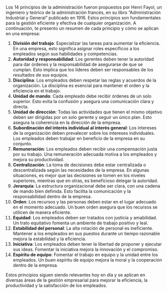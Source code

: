 Los 14 principios de la administración fueron propuestos por Henri Fayol, un ingeniero y teórico de la administración francés, en su libro “Administración Industrial y General” publicado en 1916. Estos principios son fundamentales para la gestión eficiente y efectiva de cualquier organización. A continuación, te presento un resumen de cada principio y cómo se aplican en una empresa:

1. **División del trabajo**: Especializar las tareas para aumentar la eficiencia. En una empresa, esto significa asignar roles específicos a los empleados según sus habilidades y competencias.
2. **Autoridad y responsabilidad**: Los gerentes deben tener la autoridad para dar órdenes y la responsabilidad de asegurarse de que se cumplan. Esto implica que los líderes deben ser responsables de los resultados de sus equipos.
3. **Disciplina**: Los empleados deben respetar las reglas y acuerdos de la organización. La disciplina es esencial para mantener el orden y la eficiencia en el trabajo.
4. **Unidad de mando**: Cada empleado debe recibir órdenes de un solo superior. Esto evita la confusión y asegura una comunicación clara y directa.
5. **Unidad de dirección**: Todas las actividades que tienen el mismo objetivo deben ser dirigidas por un solo gerente y seguir un único plan. Esto asegura la coherencia en la dirección de la empresa.
6. **Subordinación del interés individual al interés general**: Los intereses de la organización deben prevalecer sobre los intereses individuales. Los empleados deben trabajar en beneficio de la empresa en su conjunto.
7. **Remuneración**: Los empleados deben recibir una compensación justa por su trabajo. Una remuneración adecuada motiva a los empleados y mejora su productividad.
8. **Centralización**: La toma de decisiones debe estar centralizada o descentralizada según las necesidades de la empresa. En algunas situaciones, es mejor que las decisiones se tomen en los niveles superiores, mientras que en otras, es beneficioso delegar la autoridad.
9. **Jerarquía**: La estructura organizacional debe ser clara, con una cadena de mando bien definida. Esto facilita la comunicación y la responsabilidad dentro de la empresa.
10. **Orden**: Los recursos y las personas deben estar en el lugar adecuado en el momento adecuado. Un buen orden asegura que los recursos se utilicen de manera eficiente.
11. **Equidad**: Los empleados deben ser tratados con justicia y amabilidad. Un trato equitativo fomenta un ambiente de trabajo positivo y leal.
12. **Estabilidad del personal**: La alta rotación de personal es ineficiente. Mantener a los empleados en sus puestos durante un tiempo razonable mejora la estabilidad y la eficiencia.
13. **Iniciativa**: Los empleados deben tener la libertad de proponer y ejecutar sus ideas. Fomentar la iniciativa mejora la innovación y el compromiso.
14. **Espíritu de equipo**: Fomentar el trabajo en equipo y la unidad entre los empleados. Un buen espíritu de equipo mejora la moral y la cooperación dentro de la empresa.  

Estos principios siguen siendo relevantes hoy en día y se aplican en diversas áreas de la gestión empresarial para mejorar la eficiencia, la productividad y la satisfacción de los empleados.